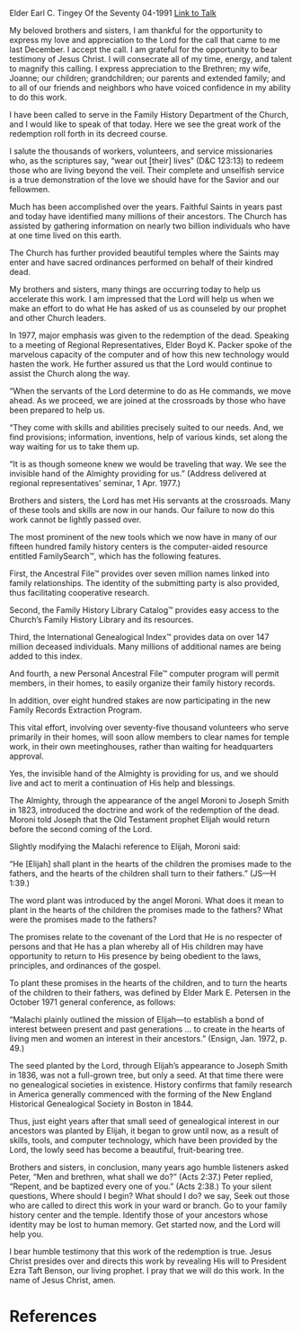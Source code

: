 Elder Earl C. Tingey
Of the Seventy
04-1991
[Link to Talk](https://www.churchofjesuschrist.org/study/general-conference/1991/04/redemption-of-the-dead?lang=eng)

My beloved brothers and sisters, I am thankful for the opportunity to express my love and appreciation to the Lord for the call that came to me last December. I accept the call. I am grateful for the opportunity to bear testimony of Jesus Christ. I will consecrate all of my time, energy, and talent to magnify this calling. I express appreciation to the Brethren; my wife, Joanne; our children; grandchildren; our parents and extended family; and to all of our friends and neighbors who have voiced confidence in my ability to do this work.

I have been called to serve in the Family History Department of the Church, and I would like to speak of that today. Here we see the great work of the redemption roll forth in its decreed course.

I salute the thousands of workers, volunteers, and service missionaries who, as the scriptures say, “wear out [their] lives” (D&C 123:13) to redeem those who are living beyond the veil. Their complete and unselfish service is a true demonstration of the love we should have for the Savior and our fellowmen.

Much has been accomplished over the years. Faithful Saints in years past and today have identified many millions of their ancestors. The Church has assisted by gathering information on nearly two billion individuals who have at one time lived on this earth.

The Church has further provided beautiful temples where the Saints may enter and have sacred ordinances performed on behalf of their kindred dead.

My brothers and sisters, many things are occurring today to help us accelerate this work. I am impressed that the Lord will help us when we make an effort to do what He has asked of us as counseled by our prophet and other Church leaders.

In 1977, major emphasis was given to the redemption of the dead. Speaking to a meeting of Regional Representatives, Elder Boyd K. Packer spoke of the marvelous capacity of the computer and of how this new technology would hasten the work. He further assured us that the Lord would continue to assist the Church along the way.

“When the servants of the Lord determine to do as He commands, we move ahead. As we proceed, we are joined at the crossroads by those who have been prepared to help us.

“They come with skills and abilities precisely suited to our needs. And, we find provisions; information, inventions, help of various kinds, set along the way waiting for us to take them up.

“It is as though someone knew we would be traveling that way. We see the invisible hand of the Almighty providing for us.” (Address delivered at regional representatives’ seminar, 1 Apr. 1977.)

Brothers and sisters, the Lord has met His servants at the crossroads. Many of these tools and skills are now in our hands. Our failure to now do this work cannot be lightly passed over.

The most prominent of the new tools which we now have in many of our fifteen hundred family history centers is the computer-aided resource entitled FamilySearch™, which has the following features.

First, the Ancestral File™ provides over seven million names linked into family relationships. The identity of the submitting party is also provided, thus facilitating cooperative research.

Second, the Family History Library Catalog™ provides easy access to the Church’s Family History Library and its resources.

Third, the International Genealogical Index™ provides data on over 147 million deceased individuals. Many millions of additional names are being added to this index.

And fourth, a new Personal Ancestral File™ computer program will permit members, in their homes, to easily organize their family history records.

In addition, over eight hundred stakes are now participating in the new Family Records Extraction Program.

This vital effort, involving over seventy-five thousand volunteers who serve primarily in their homes, will soon allow members to clear names for temple work, in their own meetinghouses, rather than waiting for headquarters approval.

Yes, the invisible hand of the Almighty is providing for us, and we should live and act to merit a continuation of His help and blessings.

The Almighty, through the appearance of the angel Moroni to Joseph Smith in 1823, introduced the doctrine and work of the redemption of the dead. Moroni told Joseph that the Old Testament prophet Elijah would return before the second coming of the Lord.

Slightly modifying the Malachi reference to Elijah, Moroni said:

“He [Elijah] shall plant in the hearts of the children the promises made to the fathers, and the hearts of the children shall turn to their fathers.” (JS—H 1:39.)

The word plant was introduced by the angel Moroni. What does it mean to plant in the hearts of the children the promises made to the fathers? What were the promises made to the fathers?

The promises relate to the covenant of the Lord that He is no respecter of persons and that He has a plan whereby all of His children may have opportunity to return to His presence by being obedient to the laws, principles, and ordinances of the gospel.

To plant these promises in the hearts of the children, and to turn the hearts of the children to their fathers, was defined by Elder Mark E. Petersen in the October 1971 general conference, as follows:

“Malachi plainly outlined the mission of Elijah—to establish a bond of interest between present and past generations … to create in the hearts of living men and women an interest in their ancestors.” (Ensign, Jan. 1972, p. 49.)

The seed planted by the Lord, through Elijah’s appearance to Joseph Smith in 1836, was not a full-grown tree, but only a seed. At that time there were no genealogical societies in existence. History confirms that family research in America generally commenced with the forming of the New England Historical Genealogical Society in Boston in 1844.

Thus, just eight years after that small seed of genealogical interest in our ancestors was planted by Elijah, it began to grow until now, as a result of skills, tools, and computer technology, which have been provided by the Lord, the lowly seed has become a beautiful, fruit-bearing tree.

Brothers and sisters, in conclusion, many years ago humble listeners asked Peter, “Men and brethren, what shall we do?” (Acts 2:37.) Peter replied, “Repent, and be baptized every one of you.” (Acts 2:38.) To your silent questions, Where should I begin? What should I do? we say, Seek out those who are called to direct this work in your ward or branch. Go to your family history center and the temple. Identify those of your ancestors whose identity may be lost to human memory. Get started now, and the Lord will help you.

I bear humble testimony that this work of the redemption is true. Jesus Christ presides over and directs this work by revealing His will to President Ezra Taft Benson, our living prophet. I pray that we will do this work. In the name of Jesus Christ, amen.

# References
